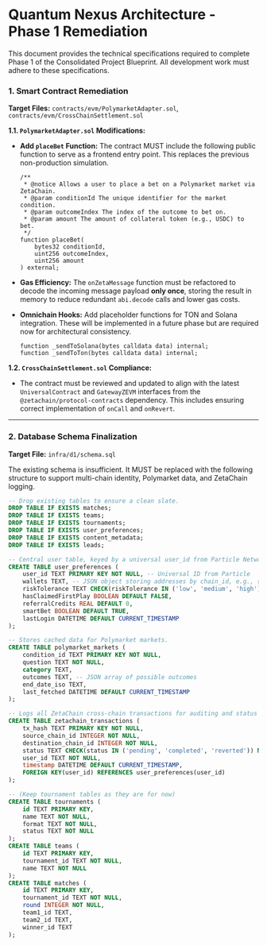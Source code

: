 # Quantum Nexus Architecture - Phase 1 Remediation

This document provides the technical specifications required to complete Phase 1 of the Consolidated Project Blueprint. All development work must adhere to these specifications.

### **1. Smart Contract Remediation**

**Target Files:** `contracts/evm/PolymarketAdapter.sol`, `contracts/evm/CrossChainSettlement.sol`

**1.1. `PolymarketAdapter.sol` Modifications:**
*   **Add `placeBet` Function:** The contract MUST include the following public function to serve as a frontend entry point. This replaces the previous non-production simulation.

    ```solidity
    /**
     * @notice Allows a user to place a bet on a Polymarket market via ZetaChain.
     * @param conditionId The unique identifier for the market condition.
     * @param outcomeIndex The index of the outcome to bet on.
     * @param amount The amount of collateral token (e.g., USDC) to bet.
     */
    function placeBet(
        bytes32 conditionId,
        uint256 outcomeIndex,
        uint256 amount
    ) external;
    ```
*   **Gas Efficiency:** The `onZetaMessage` function must be refactored to decode the incoming message payload **only once**, storing the result in memory to reduce redundant `abi.decode` calls and lower gas costs.
*   **Omnichain Hooks:** Add placeholder functions for TON and Solana integration. These will be implemented in a future phase but are required now for architectural consistency.
    ```solidity
    function _sendToSolana(bytes calldata data) internal;
    function _sendToTon(bytes calldata data) internal;
    ```

**1.2. `CrossChainSettlement.sol` Compliance:**
*   The contract must be reviewed and updated to align with the latest `UniversalContract` and `GatewayZEVM` interfaces from the `@zetachain/protocol-contracts` dependency. This includes ensuring correct implementation of `onCall` and `onRevert`.

---

### **2. Database Schema Finalization**

**Target File:** `infra/d1/schema.sql`

The existing schema is insufficient. It MUST be replaced with the following structure to support multi-chain identity, Polymarket data, and ZetaChain logging.

```sql
-- Drop existing tables to ensure a clean slate.
DROP TABLE IF EXISTS matches;
DROP TABLE IF EXISTS teams;
DROP TABLE IF EXISTS tournaments;
DROP TABLE IF EXISTS user_preferences;
DROP TABLE IF EXISTS content_metadata;
DROP TABLE IF EXISTS leads;

-- Central user table, keyed by a universal user_id from Particle Network.
CREATE TABLE user_preferences (
    user_id TEXT PRIMARY KEY NOT NULL, -- Universal ID from Particle
    wallets TEXT, -- JSON object storing addresses by chain_id, e.g., {"solana": "...", "evm": "..."}
    riskTolerance TEXT CHECK(riskTolerance IN ('low', 'medium', 'high')),
    hasClaimedFirstPlay BOOLEAN DEFAULT FALSE,
    referralCredits REAL DEFAULT 0,
    smartBet BOOLEAN DEFAULT TRUE,
    lastLogin DATETIME DEFAULT CURRENT_TIMESTAMP
);

-- Stores cached data for Polymarket markets.
CREATE TABLE polymarket_markets (
    condition_id TEXT PRIMARY KEY NOT NULL,
    question TEXT NOT NULL,
    category TEXT,
    outcomes TEXT, -- JSON array of possible outcomes
    end_date_iso TEXT,
    last_fetched DATETIME DEFAULT CURRENT_TIMESTAMP
);

-- Logs all ZetaChain cross-chain transactions for auditing and status tracking.
CREATE TABLE zetachain_transactions (
    tx_hash TEXT PRIMARY KEY NOT NULL,
    source_chain_id INTEGER NOT NULL,
    destination_chain_id INTEGER NOT NULL,
    status TEXT CHECK(status IN ('pending', 'completed', 'reverted')) NOT NULL,
    user_id TEXT NOT NULL,
    timestamp DATETIME DEFAULT CURRENT_TIMESTAMP,
    FOREIGN KEY(user_id) REFERENCES user_preferences(user_id)
);

-- (Keep tournament tables as they are for now)
CREATE TABLE tournaments (
    id TEXT PRIMARY KEY,
    name TEXT NOT NULL,
    format TEXT NOT NULL,
    status TEXT NOT NULL
);
CREATE TABLE teams (
    id TEXT PRIMARY KEY,
    tournament_id TEXT NOT NULL,
    name TEXT NOT NULL
);
CREATE TABLE matches (
    id TEXT PRIMARY KEY,
    tournament_id TEXT NOT NULL,
    round INTEGER NOT NULL,
    team1_id TEXT,
    team2_id TEXT,
    winner_id TEXT
);
